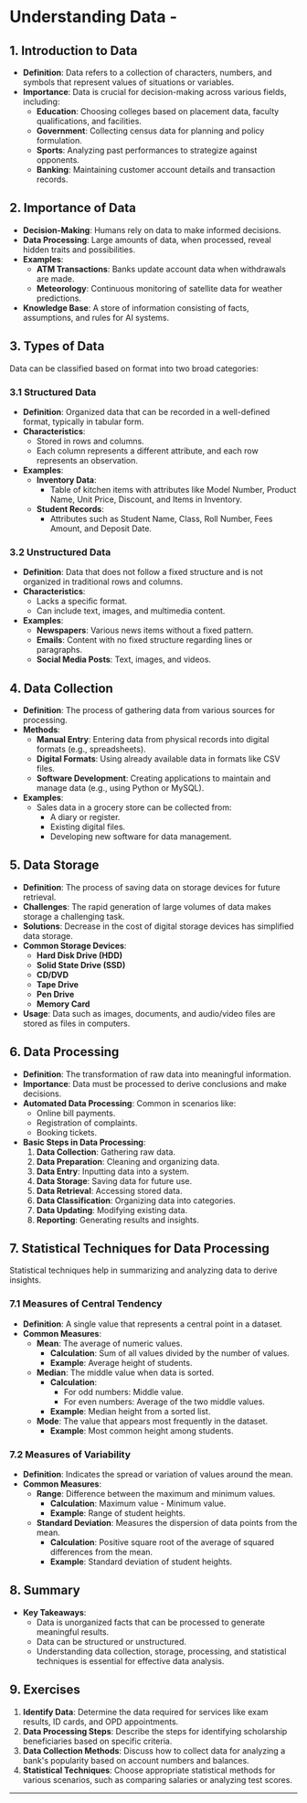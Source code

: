 # Understanding Data -

## 1. Introduction to Data
- **Definition**: Data refers to a collection of characters, numbers, and symbols that represent values of situations or variables.
- **Importance**: Data is crucial for decision-making across various fields, including:
  - **Education**: Choosing colleges based on placement data, faculty qualifications, and facilities.
  - **Government**: Collecting census data for planning and policy formulation.
  - **Sports**: Analyzing past performances to strategize against opponents.
  - **Banking**: Maintaining customer account details and transaction records.

## 2. Importance of Data
- **Decision-Making**: Humans rely on data to make informed decisions.
- **Data Processing**: Large amounts of data, when processed, reveal hidden traits and possibilities.
- **Examples**:
  - **ATM Transactions**: Banks update account data when withdrawals are made.
  - **Meteorology**: Continuous monitoring of satellite data for weather predictions.
- **Knowledge Base**: A store of information consisting of facts, assumptions, and rules for AI systems.

## 3. Types of Data
Data can be classified based on format into two broad categories:

### 3.1 Structured Data
- **Definition**: Organized data that can be recorded in a well-defined format, typically in tabular form.
- **Characteristics**:
  - Stored in rows and columns.
  - Each column represents a different attribute, and each row represents an observation.
- **Examples**:
  - **Inventory Data**: 
    - Table of kitchen items with attributes like Model Number, Product Name, Unit Price, Discount, and Items in Inventory.
  - **Student Records**: 
    - Attributes such as Student Name, Class, Roll Number, Fees Amount, and Deposit Date.

### 3.2 Unstructured Data
- **Definition**: Data that does not follow a fixed structure and is not organized in traditional rows and columns.
- **Characteristics**:
  - Lacks a specific format.
  - Can include text, images, and multimedia content.
- **Examples**:
  - **Newspapers**: Various news items without a fixed pattern.
  - **Emails**: Content with no fixed structure regarding lines or paragraphs.
  - **Social Media Posts**: Text, images, and videos.

## 4. Data Collection
- **Definition**: The process of gathering data from various sources for processing.
- **Methods**:
  - **Manual Entry**: Entering data from physical records into digital formats (e.g., spreadsheets).
  - **Digital Formats**: Using already available data in formats like CSV files.
  - **Software Development**: Creating applications to maintain and manage data (e.g., using Python or MySQL).
- **Examples**:
  - Sales data in a grocery store can be collected from:
    - A diary or register.
    - Existing digital files.
    - Developing new software for data management.

## 5. Data Storage
- **Definition**: The process of saving data on storage devices for future retrieval.
- **Challenges**: The rapid generation of large volumes of data makes storage a challenging task.
- **Solutions**: Decrease in the cost of digital storage devices has simplified data storage.
- **Common Storage Devices**:
  - **Hard Disk Drive (HDD)**
  - **Solid State Drive (SSD)**
  - **CD/DVD**
  - **Tape Drive**
  - **Pen Drive**
  - **Memory Card**
- **Usage**: Data such as images, documents, and audio/video files are stored as files in computers.

## 6. Data Processing
- **Definition**: The transformation of raw data into meaningful information.
- **Importance**: Data must be processed to derive conclusions and make decisions.
- **Automated Data Processing**: Common in scenarios like:
  - Online bill payments.
  - Registration of complaints.
  - Booking tickets.
- **Basic Steps in Data Processing**:
  1. **Data Collection**: Gathering raw data.
  2. **Data Preparation**: Cleaning and organizing data.
  3. **Data Entry**: Inputting data into a system.
  4. **Data Storage**: Saving data for future use.
  5. **Data Retrieval**: Accessing stored data.
  6. **Data Classification**: Organizing data into categories.
  7. **Data Updating**: Modifying existing data.
  8. **Reporting**: Generating results and insights.

## 7. Statistical Techniques for Data Processing
Statistical techniques help in summarizing and analyzing data to derive insights.

### 7.1 Measures of Central Tendency
- **Definition**: A single value that represents a central point in a dataset.
- **Common Measures**:
  - **Mean**: The average of numeric values.
    - **Calculation**: Sum of all values divided by the number of values.
    - **Example**: Average height of students.
  - **Median**: The middle value when data is sorted.
    - **Calculation**: 
      - For odd numbers: Middle value.
      - For even numbers: Average of the two middle values.
    - **Example**: Median height from a sorted list.
  - **Mode**: The value that appears most frequently in the dataset.
    - **Example**: Most common height among students.

### 7.2 Measures of Variability
- **Definition**: Indicates the spread or variation of values around the mean.
- **Common Measures**:
  - **Range**: Difference between the maximum and minimum values.
    - **Calculation**: Maximum value - Minimum value.
    - **Example**: Range of student heights.
  - **Standard Deviation**: Measures the dispersion of data points from the mean.
    - **Calculation**: Positive square root of the average of squared differences from the mean.
    - **Example**: Standard deviation of student heights.

## 8. Summary
- **Key Takeaways**:
  - Data is unorganized facts that can be processed to generate meaningful results.
  - Data can be structured or unstructured.
  - Understanding data collection, storage, processing, and statistical techniques is essential for effective data analysis.

## 9. Exercises
1. **Identify Data**: Determine the data required for services like exam results, ID cards, and OPD appointments.
2. **Data Processing Steps**: Describe the steps for identifying scholarship beneficiaries based on specific criteria.
3. **Data Collection Methods**: Discuss how to collect data for analyzing a bank's popularity based on account numbers and balances.
4. **Statistical Techniques**: Choose appropriate statistical methods for various scenarios, such as comparing salaries or analyzing test scores.

---


